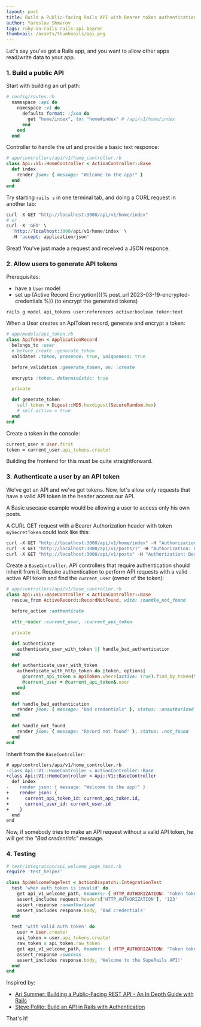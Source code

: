 ```yaml
---
layout: post
title: Build a Public-facing Rails API with Bearer token authentication 
author: Yaroslav Shmarov
tags: ruby-on-rails rails-api bearer
thumbnail: /assets/thumbnails/api.png
---
```


Let's say you've got a Rails app, and you want to allow other apps read/write data to your app.

### 1. Build a public API

Start with building an url path:

```ruby
# config/routes.rb
  namespace :api do
    namespace :v1 do
      defaults format: :json do
        get "home/index", to: "home#index" # /api/v1/home/index
      end
    end
  end
```

Controller to handle the url and provide a basic text responce:

```ruby
# app/controllers/api/v1/home_controller.rb
class Api::V1::HomeController < ActionController::Base
  def index
    render json: { message: "Welcome to the app!" }
  end
end
```

Try starting `rails s` in one terminal tab, and doing a CURL request in another tab:

```s
curl -X GET "http://localhost:3000/api/v1/home/index"
# or
curl -X 'GET' \
  'http://localhost:3000/api/v1/home/index' \
  -H 'accept: application/json'
```

Great! You've just made a request and received a JSON responce.

### 2. Allow users to generate API tokens

Prerequisites:
* have a `User` model
* set up [Active Record Encryption]({% post_url 2023-03-19-encrypted-credentials %}) (to encrypt the generated tokens)

```shell
rails g model api_tokens user:references active:boolean token:text
```

When a User creates an ApiToken record, generate and encrypt a token:

```ruby
# app/models/api_token.rb
class ApiToken < ApplicationRecord
  belongs_to :user
  # before_create :generate_token
  validates :token, presence: true, uniqueness: true

  before_validation :generate_token, on: :create

  encrypts :token, deterministic: true

  private

  def generate_token
    self.token = Digest::MD5.hexdigest(SecureRandom.hex)
    # self.active = true
  end
end
```

Create a token in the console:

```ruby
current_user = User.first
token = current_user.api_tokens.create!
```

Building the frontend for this must be quite straightforward. 

### 3. Authenticate a user by an API token

We've got an API and we've got tokens. Now, let's allow only requests that have a valid API token in the header access our API.

A Basic usecase example would be allowing a user to access only his own posts.

A CURL GET request with a Bearer Authorization header with token `mySecretToken` could look like this:

```s
curl -X GET "http://localhost:3000/api/v1/home/index" -H "Authorization: Bearer mySecretToken"
curl -X GET "http://localhost:3000/api/v1/posts/1" -H "Authorization: Bearer mySecretToken"
curl -X GET "http://localhost:3000/api/v1/posts" -H "Authorization: Bearer mySecretToken"
```

Create a `BaseController`. API controllers that require authentication should inherit from it. Require authentication to perform API requests with a valid active API token and find the `current_user` (owner of the token):

```ruby
# app/controllers/api/v1/base_controller.rb
class Api::V1::BaseController < ActionController::Base
  rescue_from ActiveRecord::RecordNotFound, with: :handle_not_found

  before_action :authenticate

  attr_reader :current_user, :current_api_token

  private

  def authenticate
    authenticate_user_with_token || handle_bad_authentication
  end

  def authenticate_user_with_token
    authenticate_with_http_token do |token, options|
      @current_api_token = ApiToken.where(active: true).find_by_token(token)
      @current_user = @current_api_token&.user
    end
  end

  def handle_bad_authentication
    render json: { message: "Bad credentials" }, status: :unauthorized
  end

  def handle_not_found
    render json: { message: "Record not found" }, status: :not_found
  end
end
```

Inherit from the `BaseController`:

```diff
# app/controllers/api/v1/home_controller.rb
-class Api::V1::HomeController < ActionController::Base
+class Api::V1::HomeController < Api::V1::BaseController
  def index
-    render json: { message: "Welcome to the app!" }
+    render json: {
+      current_api_token_id: current_api_token.id,
+      current_user_id: current_user.id
+    }
  end
end
```

Now, if somebody tries to make an API request without a valid API token, he will get the *"Bad credentials"* message.

### 4. Testing

```ruby
# test/integration/api_welcome_page_test.rb
require 'test_helper'

class ApiWelcomePageTest < ActionDispatch::IntegrationTest
  test 'when auth token is invalid' do
    get api_v1_welcome_path, headers: { HTTP_AUTHORIZATION: 'Token token=123' }
    assert_includes request.headers['HTTP_AUTHORIZATION'], '123'
    assert_response :unauthorized
    assert_includes response.body, 'Bad credentials'
  end

  test 'with valid auth token' do
    user = User.create!
    api_token = user.api_tokens.create!
    raw_token = api_token.raw_token
    get api_v1_welcome_path, headers: { HTTP_AUTHORIZATION: "Token token=#{raw_token}" }
    assert_response :success
    assert_includes response.body, 'Welcome to the SupeRails API!'
  end
end
```

Inspired by:
* [Ari Summer: Building a Public-Facing REST API - An In Depth Guide with Rails](https://codingdeliberately.com/guide-to-building-a-public-rest-api/)
* [Steve Polito: Build an API in Rails with Authentication](https://stevepolito.design/blog/build-an-api-in-rails-with-authentication)

That's it!
